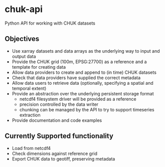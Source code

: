 # chuk-api

Python API for working with CHUK datasets

## Objectives

* Use xarray datasets and data arrays as the underlying way to input and output data
* Provide the CHUK grid (100m, EPSG:27700) as a reference and a template for creating data
* Allow data providers to create and append to (in time) CHUK datasets
* Check that data providers have supplied the correct metadata
* Allow data users to retrieve data (optionally, specifying a spatial and temporal extent)
* Provide an abstraction over the underlying persistent storage format
  * netcdf4 filesystem driver will be provided as a reference
  * precision controlled by the data writer
  * chunking can be managed by the API to try to support timeseries extraction
* Provide documentation and code examples

## Currently Supported functionality

* Load from netcdf4
* Check dimensions against reference grid
* Export CHUK data to geotiff, preserving metadata


